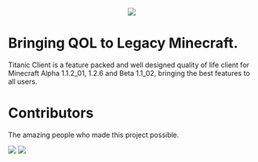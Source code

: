 <p align="center">
    <img src="https://noxiuam.cc/titanic-client/images/logo-text.png">
</p>

# Bringing QOL to Legacy Minecraft.

Titanic Client is a feature packed and well designed quality of life client for Minecraft Alpha 1.1.2_01, 1.2.6 and Beta 1.1_02, bringing the best features to all users.

# Contributors
The amazing people who made this project possible.

<img src="https://github-widgetbox.vercel.app/api/profile?username=Noxiuam&data=stars,repositories&theme=mountain">

<img src="https://github-widgetbox.vercel.app/api/profile?username=TheKodeToad&data=stars,repositories&theme=mountain">